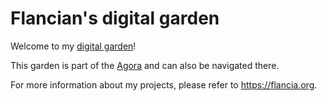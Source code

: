 # Flancian's digital garden

Welcome to my [digital garden](https://joelhooks.com/digital-garden)!

This garden is part of the [Agora](https://flancia.org/go/agora) and can also be navigated there.

For more information about my projects, please refer to https://flancia.org.
